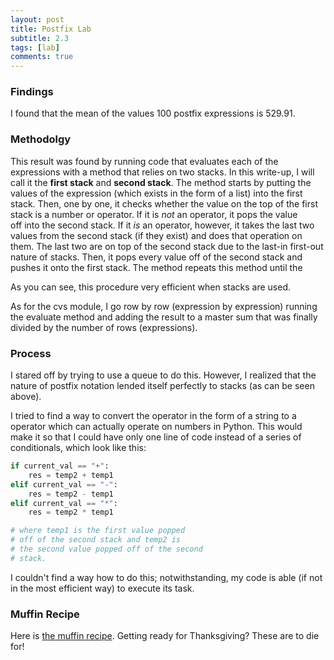 ```yaml
---
layout: post
title: Postfix Lab
subtitle: 2.3
tags: [lab]
comments: true
---
```


### Findings

I found that the mean of the values 100 postfix expressions is 529.91.

### Methodolgy

This result was found by running code that evaluates each of the expressions with a method that relies on two stacks. In this write-up, I will call it the **first stack** and **second stack**. The method starts by putting the values of the expression (which exists in the form of a list) into the first stack. Then, one by one, it checks whether the value on the top of the first stack is a number or operator. If it is _not_ an operator, it pops the value off into the second stack. If it _is_ an operator, however, it takes the last two values from the second stack (if they exist) and does that operation on them. The last two are on top of the second stack due to the last-in first-out nature of stacks. Then, it pops every value off of the second stack and pushes it onto the first stack. The method repeats this method until the

As you can see, this procedure very efficient when stacks are used.

As for the cvs module, I go row by row (expression by expression) running the evaluate method and adding the result to a master sum that was finally divided by the number of rows (expressions).

### Process

I stared off by trying to use a queue to do this. However, I realized that the nature of postfix notation lended itself perfectly to stacks (as can be seen above).

I tried to find a way to convert the operator in the form of a string to a operator which can actually operate on numbers in Python. This would make it so that I could have only one line of code instead of a series of conditionals, which look like this:

~~~python
if current_val == "+":
    res = temp2 + temp1
elif current_val == "-":
    res = temp2 - temp1
elif current_val == "*":
    res = temp2 * temp1

# where temp1 is the first value popped
# off of the second stack and temp2 is
# the second value popped off of the second
# stack.
~~~

I couldn't find a way how to do this; notwithstanding, my code is able (if not in the most efficient way) to execute its task.

### Muffin Recipe

Here is [the muffin recipe](https://www.kingarthurbaking.com/recipes/thanksgiving-muffins-recipe). Getting ready for Thanksgiving? These are to die for!
